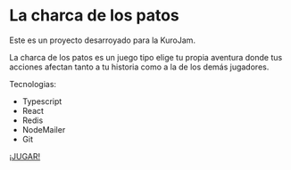 # La charca de los patos

Este es un proyecto desarroyado para la KuroJam.

La charca de los patos es un juego tipo elige tu propia aventura donde tus acciones afectan tanto a tu historia como a la de los demás jugadores.

Tecnologias:

- Typescript
- React
- Redis
- NodeMailer
- Git

[¡JUGAR!](https://lacharcadelsilencio.vercel.app/)
